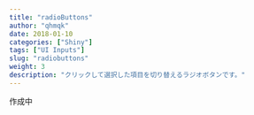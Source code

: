 ```yaml
---
title: "radioButtons"
author: "qhmqk"
date: 2018-01-10
categories: ["Shiny"]
tags: ["UI Inputs"]
slug: "radiobuttons"
weight: 3
description: "クリックして選択した項目を切り替えるラジオボタンです。"
---
```


作成中